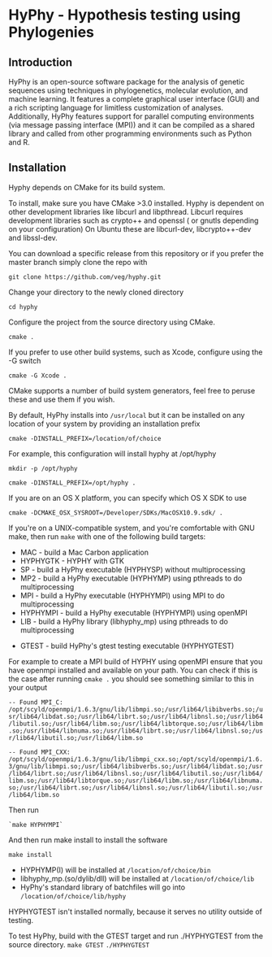 HyPhy - Hypothesis testing using Phylogenies
============================================

Introduction
------------
HyPhy is an open-source software package for the analysis of genetic sequences using techniques in phylogenetics, molecular evolution, and machine learning. It features a complete graphical user interface (GUI) and a rich scripting language for limitless customization of analyses. Additionally, HyPhy features support for parallel computing environments (via message passing interface (MPI)) and it can be compiled as a shared library and called from other programming environments such as Python and R. 

Installation
------------

Hyphy depends on CMake for its build system.

To install, make sure you have CMake >3.0 installed. Hyphy is dependent on other development libraries like
libcurl and libpthread. Libcurl requires development libraries such as crypto++ and openssl ( or gnutls depending on your configuration)
On Ubuntu these are libcurl-dev, libcrypto++-dev and libssl-dev.

You can download a specific release from this repository or if you prefer the master branch simply 
clone the repo with

`git clone https://github.com/veg/hyphy.git`

Change your directory to the newly cloned directory

`cd hyphy`

Configure the project from the source directory using CMake.

`cmake .`

If you prefer to use other build systems, such as Xcode,
configure using the -G switch

`cmake -G Xcode .`

CMake supports a number of build system generators,
feel free to peruse these and use them if you wish.

By default, HyPhy installs into `/usr/local`
but it can be installed on any location of your system 
by providing an installation prefix

`cmake -DINSTALL_PREFIX=/location/of/choice`

For example, this configuration will install hyphy at /opt/hyphy

`mkdir -p /opt/hyphy`

`cmake -DINSTALL_PREFIX=/opt/hyphy .`

If you are on an OS X platform, you can specify which OS X SDK to use

`cmake -DCMAKE_OSX_SYSROOT=/Developer/SDKs/MacOSX10.9.sdk/ .`

If you're on a UNIX-compatible system,
and you're comfortable with GNU make,
then run `make` with one of the following build targets:

+   MAC - build a Mac Carbon application
+   HYPHYGTK - HYPHY with GTK
+   SP - build a HyPhy executable (HYPHYSP) without multiprocessing
+   MP2 - build a HyPhy executable (HYPHYMP) using pthreads to do multiprocessing
+   MPI - build a HyPhy executable (HYPHYMPI) using MPI to do multiprocessing
+   HYPHYMPI - build a HyPhy executable (HYPHYMPI) using openMPI 
+   LIB - build a HyPhy library (libhyphy_mp) using pthreads to do multiprocessing
-   GTEST - build HyPhy's gtest testing executable (HYPHYGTEST)

For example to create a MPI build of HYPHY using openMPI ensure that you 
have openmpi installed and available on your  path. You can check if this
is the case after running 
`cmake .` you should see something similar to this in your output

`-- Found MPI_C: /opt/scyld/openmpi/1.6.3/gnu/lib/libmpi.so;/usr/lib64/libibverbs.so;/usr/lib64/libdat.so;/usr/lib64/librt.so;/usr/lib64/libnsl.so;/usr/lib64/libutil.so;/usr/lib64/libm.so;/usr/lib64/libtorque.so;/usr/lib64/libm.so;/usr/lib64/libnuma.so;/usr/lib64/librt.so;/usr/lib64/libnsl.so;/usr/lib64/libutil.so;/usr/lib64/libm.so `

`-- Found MPI_CXX: /opt/scyld/openmpi/1.6.3/gnu/lib/libmpi_cxx.so;/opt/scyld/openmpi/1.6.3/gnu/lib/libmpi.so;/usr/lib64/libibverbs.so;/usr/lib64/libdat.so;/usr/lib64/librt.so;/usr/lib64/libnsl.so;/usr/lib64/libutil.so;/usr/lib64/libm.so;/usr/lib64/libtorque.so;/usr/lib64/libm.so;/usr/lib64/libnuma.so;/usr/lib64/librt.so;/usr/lib64/libnsl.so;/usr/lib64/libutil.so;/usr/lib64/libm.so `

Then run 

    `make HYPHYMPI`

And then run make install to install the software

`make install`

+   HYPHYMP(I) will be installed at  `/location/of/choice/bin`
+   libhyphy_mp.(so/dylib/dll) will be installed at `/location/of/choice/lib`
+   HyPhy's standard library of batchfiles will go into `/location/of/choice/lib/hyphy`

HYPHYGTEST isn't installed normally,
because it serves no utility outside of testing.

To test HyPhy, build with the  GTEST target and run ./HYPHYGTEST from the source directory.
`make GTEST`
`./HYPHYGTEST`
